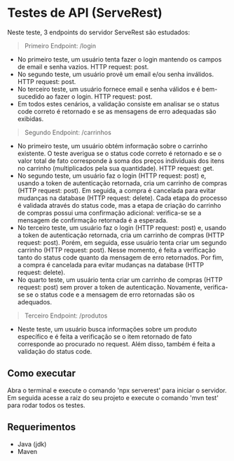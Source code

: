 # Testes de API (ServeRest)
Neste teste, 3 endpoints do servidor ServeRest são estudados:

> Primeiro Endpoint: /login
- No primeiro teste, um usuário tenta fazer o login mantendo os campos de email e senha vazios. HTTP request: post.
- No segundo teste, um usuário provê um email e/ou senha inválidos. HTTP request: post.
- No terceiro teste, um usuário fornece email e senha válidos e é bem-sucedido ao fazer o login. HTTP request: post.
- Em todos estes cenários, a validação consiste em analisar se o status code correto é retornado e se as mensagens de erro adequadas são exibidas.

> Segundo Endpoint: /carrinhos
- No primeiro teste, um usuário obtém informação sobre o carrinho existente. O teste averigua se o status code correto é retornado e se o valor total de fato corresponde à soma dos preços individuais dos itens no carrinho (multiplicados pela sua quantidade). HTTP request: get. 
- No segundo teste, um usuário faz o login (HTTP request: post) e, usando a token de autenticação retornada, cria um carrinho de compras (HTTP request: post). Em seguida, a compra é cancelada para evitar mudanças na database (HTTP request: delete). Cada etapa do processo é validada através do status code, mas a etapa de criação do carrinho de compras possui uma confirmação adicional: verifica-se se a mensagem de confirmação retornada é a esperada.
- No terceiro teste, um usuário faz o login (HTTP request: post) e, usando a token de autenticação retornada, cria um carrinho de compras (HTTP request: post). Porém, em seguida, esse usuário tenta criar um segundo carrinho (HTTP request: post). Nesse momento, é feita a verificação tanto do status code quanto da mensagem de erro retornados. Por fim, a compra é cancelada para evitar mudanças na database (HTTP request: delete).
- No quarto teste, um usuário tenta criar um carrinho de compras (HTTP request: post) sem prover a token de autenticação. Novamente, verifica-se se o status code e a mensagem de erro retornadas são os adequados.

> Terceiro Endpoint: /produtos
- Neste teste, um usuário busca informações sobre um produto específico e é feita a verificação se o item retornado de fato corresponde ao procurado no request. Além disso, também é feita a validação do status code.


## Como executar
Abra o terminal e execute o comando 'npx serverest' para iniciar o servidor. Em seguida acesse a raiz do seu projeto e execute o comando 'mvn test' para rodar todos os testes.

## Requerimentos
- Java (jdk)
- Maven